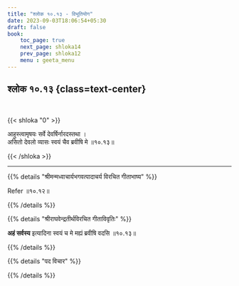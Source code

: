 ```yaml
---
title: "श्लोक १०.१३ - विभूतियोग"
date: 2023-09-03T18:06:54+05:30
draft: false
book:
    toc_page: true
    next_page: shloka14
    prev_page: shloka12
    menu : geeta_menu
---
```




## श्लोक १०.१३ {class=text-center}

<br/>

{{< shloka  "0"  >}}

आहुस्त्वामृषयः सर्वे देवर्षिर्नारदस्तथा ।   
असितो देवलो व्यासः स्वयं चैव ब्रवीषि मे ॥१०.१३॥  

{{< /shloka >}}

---


{{% details "श्रीमन्मध्वाचार्यभगवत्पादाचर्य विरचित  गीताभाष्य" %}}

Refer ॥१०.१२॥

{{% /details %}}



{{% details "श्रीराघवेन्द्रतीर्थविरचित गीताविवृतिः" %}}

**अहं सर्वस्य** इत्यादिना स्वयं च मे मह्यं ब्रवीषि वदसि 
॥१०.१३॥

{{% /details %}}



{{% details "पद विचार" %}}


{{% /details %}}

